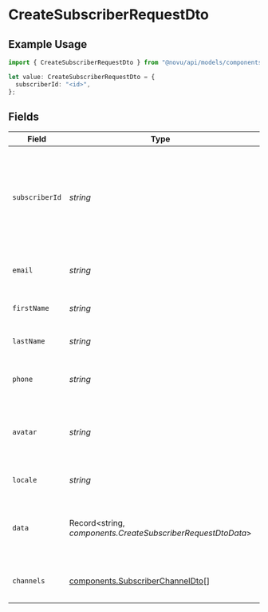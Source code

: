 # CreateSubscriberRequestDto

## Example Usage

```typescript
import { CreateSubscriberRequestDto } from "@novu/api/models/components";

let value: CreateSubscriberRequestDto = {
  subscriberId: "<id>",
};
```

## Fields

| Field                                                                                                             | Type                                                                                                              | Required                                                                                                          | Description                                                                                                       |
| ----------------------------------------------------------------------------------------------------------------- | ----------------------------------------------------------------------------------------------------------------- | ----------------------------------------------------------------------------------------------------------------- | ----------------------------------------------------------------------------------------------------------------- |
| `subscriberId`                                                                                                    | *string*                                                                                                          | :heavy_check_mark:                                                                                                | The internal identifier you used to create this subscriber, usually correlates to the id the user in your systems |
| `email`                                                                                                           | *string*                                                                                                          | :heavy_minus_sign:                                                                                                | The email address of the subscriber.                                                                              |
| `firstName`                                                                                                       | *string*                                                                                                          | :heavy_minus_sign:                                                                                                | The first name of the subscriber.                                                                                 |
| `lastName`                                                                                                        | *string*                                                                                                          | :heavy_minus_sign:                                                                                                | The last name of the subscriber.                                                                                  |
| `phone`                                                                                                           | *string*                                                                                                          | :heavy_minus_sign:                                                                                                | The phone number of the subscriber.                                                                               |
| `avatar`                                                                                                          | *string*                                                                                                          | :heavy_minus_sign:                                                                                                | An HTTP URL to the profile image of your subscriber.                                                              |
| `locale`                                                                                                          | *string*                                                                                                          | :heavy_minus_sign:                                                                                                | The locale of the subscriber.                                                                                     |
| `data`                                                                                                            | Record<string, *components.CreateSubscriberRequestDtoData*>                                                       | :heavy_minus_sign:                                                                                                | An optional payload object that can contain any properties.                                                       |
| `channels`                                                                                                        | [components.SubscriberChannelDto](../../models/components/subscriberchanneldto.md)[]                              | :heavy_minus_sign:                                                                                                | An optional array of subscriber channels.                                                                         |